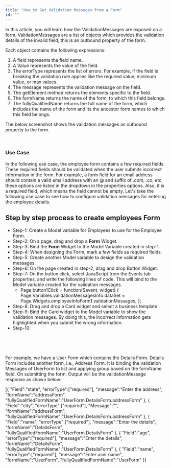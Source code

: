 ```yaml
---
title: "How to Get Validation Messages from a Form"
id: ""
---
```


In this article, you will learn how the ValidationMessages are exposed on a form. ValidationMessages are a list of objects which provides the validation details of the invalid field; this is an outbound property of the form. 

Each object contains the following expressions:

1. A field represents the field name.
2. A Value represents the value of the field.
3. The errorType represents the list of errors. For example, if the field is breaking the validation rule applies like the required value, minimum value, or max values.
4. The message represents the validation message on the field.
5. The getElement method returns the elements specific to the field.
6. The formName returns the name of the form, to which this field belongs.
7. The fullyQualifiedName returns the full name of the form, which includes the name of the form and its the ancestor form names to which this field belongs.

The below screenshot shows the validation messages as outbound property to the form.

 

### Use Case

In the following use case, the employee form contains a few required fields. These required fields should be validated when the user submits incorrect information in the form. For example, a form field for an email address should contain a valid email address with an @ and suffix of .com, .co, etc. these options are listed in the dropdown in the properties options. Also, it is a required field, which means the field cannot be empty. Let's take the following use case to see how to configure validation messages for entering the employee details.

## Step by step process to create employees Form

- Step-1: Create a Model variable for Employees to use for the Employee Form.
- Step-2: On a page, drag and drop a **Form** Widget.
- Step-3: Bind the **Form** Widget to the Model Variable created in step-1.
- Step-4: When designing the Form, mark a few fields as required fields.
- Step-5: Create another Model variable to design the validation messages.
- Step-6: On the page created in step-2, drag and drop Button Widget.
- Step-7: On the button click, select JavaScript from the Events tab properties, and write the following lines of code. This will bind to the Model variable created for the validation messages.
    - Page.button1Click = function($event, widget) { Page.Variables.validationMessagesInfo.dataSet = Page.Widgets.employeeInfoForm1.validationMessages; };
- Step-8: Drag and drop a Card widget and select a business template.
- Step-9: Bind the Card widget to the Model variable to show the validation messages. By doing this, the incorrect information gets highlighted when you submit the wrong information.
- Step-10:

 

 

For example, we have a User Form which contains the Details Form. Details Form includes another form, i.e., Address Form. It is binding the validation Messages of UserForm to list and applying group based on the formName field. On submitting the form, Output will be the validationMessage response as shown below:

\[{
"Field":"state",
"errorType":\["required"\],
"message":"Enter the address",
"formName":"addressForm",
"fullyQualifiedFormName":"UserForm.DetailsForm.addressForm"
},
{
"Field":"city",
"errorType":\["required"\],
"Message":"",
“formName":"addressForm",
"fullyQualifiedFormName":"UserForm.DetailsForm.addressForm"
},
{
"Field":"name",
"errorType":\["required"\],
"message":"Enter the details",
"formName":"DetailsForm",
"fullyQualifiedFormName":"UserForm.DetailsForm"
},
{
"Field":"age",
"errorType":\["required"\],
"message":"Enter the details",
"formName":"DetailsForm",
"fullyQualifiedFormName":"UserForm.DetailsForm"
},
{
"Field":"name",
"errorType":\["required"\],
"message":"Enter user name",
"formName":"UserForm",
"fullyQualifiedFormName":"UserForm"
}\]
